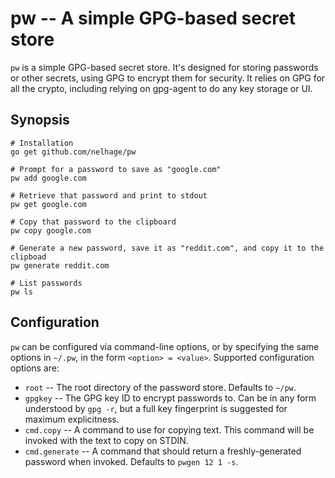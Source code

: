 # pw -- A simple GPG-based secret store

`pw` is a simple GPG-based secret store. It's designed for storing
passwords or other secrets, using GPG to encrypt them for security. It
relies on GPG for all the crypto, including relying on gpg-agent to do
any key storage or UI.

## Synopsis

    # Installation
    go get github.com/nelhage/pw

    # Prompt for a password to save as "google.com"
    pw add google.com

    # Retrieve that password and print to stdout
    pw get google.com

    # Copy that password to the clipboard
    pw copy google.com

    # Generate a new password, save it as "reddit.com", and copy it to the clipboad
    pw generate reddit.com

    # List passwords
    pw ls

## Configuration

`pw` can be configured via command-line options, or by specifying the
same options in `~/.pw`, in the form `<option> = <value>`. Supported
configuration options are:

- `root` -- The root directory of the password store. Defaults to
  `~/pw`.
- `gpgkey` -- The GPG key ID to encrypt passwords to. Can be in any
  form understood by `gpg -r`, but a full key fingerprint is suggested
  for maximum explicitness.
- `cmd.copy` -- A command to use for copying text. This command will
  be invoked with the text to copy on STDIN.
- `cmd.generate` -- A command that should return a freshly-generated
  password when invoked. Defaults to `pwgen 12 1 -s`.
